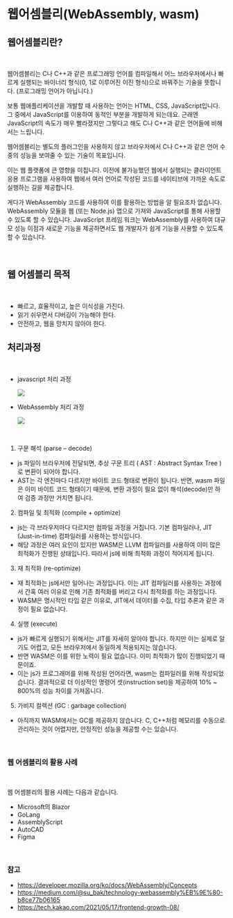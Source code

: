 # 웹어셈블리(WebAssembly, wasm)

## 웹어셈블리란?

<br/>

웹어셈블리는 C나 C++과 같은 프로그래밍 언어를 컴파일해서 어느 브라우저에서나 빠르게 실행되는 바이너리 형식(0, 1로 이루어진 이진 형식)으로 바꿔주는 기술을 뜻합니다. (프로그래밍 언어가 아닙니다.)

보통 웹애플리케이션을 개발할 때 사용하는 언어는 HTML, CSS, JavaScript입니다. 그 중에서 JavaScript를 이용하여 동적인 부분을 개발하게 되는데요. 근래엔 JavaScript의 속도가 매우 빨라졌지만 그렇다고 해도 C나 C++과 같은 언어들에 비해서는 느립니다.

웹어셈블리는 별도의 플러그인을 사용하지 않고 브라우저에서 C나 C++과 같은 언어 수중의 성능을 보여줄 수 있는 기술이 목표입니다.

이는 웹 플랫폼에 큰 영향을 미칩니다. 이전에 불가능했던 웹에서 실행되는 클라이언트 응용 프로그램을 사용하여 웹에서 여러 언어로 작성된 코드를 네이티브에 가까운 속도로 실행하는 길을 제공합니다.

게다가 WebAssembly 코드를 사용하여 이를 활용하는 방법을 알 필요조차 없습니다. WebAssembly 모듈을 웹 (또는 Node.js) 앱으로 가져와 JavaScript를 통해 사용할 수 있도록 할 수 있습니다. JavaScript 프레임 워크는 WebAssembly를 사용하여 대규모 성능 이점과 새로운 기능을 제공하면서도 웹 개발자가 쉽게 기능을 사용할 수 있도록 할 수 있습니다.

<br/>

## 웹 어셈블리 목적

<br/>

- 빠르고, 효율적이고, 높은 이식성을 가진다.
- 읽기 쉬우면서 디버깅이 가능해야 한다.
- 안전하고, 웹을 망치지 않아야 한다.

## 처리과정

<br/>

- javascript 처리 과정
  
  ![](https://tech.kakao.com/wp-content/uploads/2021/05/Img-8.png)

- WebAssembly 처리 과정
  
  ![](https://lh4.googleusercontent.com/sA6DPio1Bz2DmsLd8_BHKUUWwFxHD3F5Z4qUpxUt0t7xJxOLOGial8KiYjxBuFm-77NVucikDOtXP6FlUyxBQQgXiMRQT1LCVJ-LKAWeXLmeUb6Szu7-j_oRwMpkIQNJHD0en2Si)

<br/>

1. 구문 해석 (parse – decode)
- js 파일이 브라우저에 전달되면, 추상 구문 트리 ( AST : Abstract Syntax Tree )로 변환이 되어야 합니다.
- AST는 각 엔진마다 다르지만 바이트 코드 형태로 변환이 됩니다. 반면, wasm 파일은 이미 바이트 코드 형태이기 때문에, 변환 과정이 필요 없이 해석(decode)만 하여 검증 과정만 거치면 됩니다.

2. 컴파일 및 최적화 (compile + optimize)
- js는 각 브라우저마다 다르지만 컴파일 과정을 거칩니다. 기본 컴파일러나, JIT (Just-in-time) 컴파일러를 사용하는 방식입니다.
- 해당 과정은 여러 요인이 있지만 WASM은 LLVM 컴파일러를 사용하여 이미 많은 최적화가 진행된 상태입니다. 따라서 js에 비해 최적화 과정이 적어지게 됩니다.

3. 재 최적화 (re-optimize)
- 재 최적화는 js에서만 일어나는 과정입니다. 이는 JIT 컴파일러를 사용하는 과정에서 간혹 여러 이유로 인해 기존 최적화를 버리고 다시 최적화를 하는 과정입니다.
- WASM은 명시적인 타입 같은 이유로, JIT에서 데이터를 수집, 타입 추론과 같은 과정이 필요 없습니다.

4. 실행 (execute)
- js가 빠르게 실행되기 위해서는 JIT를 자세히 알아야 합니다. 하지만 이는 실제로 알기도 어렵고, 모든 브라우저에서 동일하게 적용되지는 않습니다.
- 반면 WASM은 이를 위한 노력이 필요 없습니다. 이미 최적화가 많이 진행되었기 때문이죠.
- 이는 js가 프로그래머를 위해 작성된 언어라면, wasm는 컴파일러를 위해 작성되었습니다. 결과적으로 더 이상적인 명령어 셋(instruction set)을 제공하여 10% ~ 800%의 성능 차이를 가져옵니다.

5. 가비지 컬렉션 (GC : garbage collection)
- 아직까지 WASM에서는 GC를 제공하지 않습니다. C, C++처럼 메모리를 수동으로 관리하는 것이 어렵지만, 안정적인 성능을 제공할 수는 있습니다.

<br/>

### 웹 어셈블리의 활용 사례

<br/>

웹 어셈블리의 활용 사례는 다음과 같습니다.

- Microsoft의 Blazor
- GoLang
- AssemblyScript
- AutoCAD
- Figma

<br/>

### 참고
- https://developer.mozilla.org/ko/docs/WebAssembly/Concepts
- https://medium.com/@su_bak/technology-webassembly%EB%9E%80-b8ce77b06165
- https://tech.kakao.com/2021/05/17/frontend-growth-08/